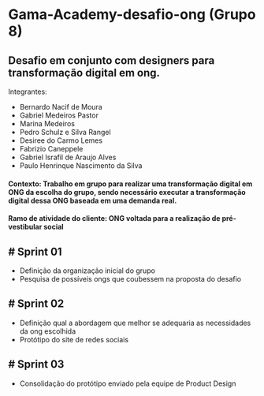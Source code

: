 # Gama-Academy-desafio-ong (Grupo 8)
## Desafio em conjunto com designers para transformação digital em ong.

Integrantes:
- Bernardo Nacif de Moura
- Gabriel Medeiros Pastor
- Marina Medeiros
- Pedro Schulz e Silva Rangel
- Desiree do Carmo Lemes
- Fabrizio Caneppele
- Gabriel Israfil de Araujo Alves
- Paulo Henrinque Nascimento da Silva

#### Contexto: Trabalho em grupo para realizar uma transformação digital em ONG da escolha do grupo, sendo necessário executar a transformação digital dessa ONG baseada em uma demanda real.

#### Ramo de atividade do cliente: ONG voltada para a realização de pré-vestibular social

## # Sprint 01
* Definição da organização inicial do grupo
* Pesquisa de possíveis ongs que coubessem na proposta do desafio

## # Sprint 02
* Definição qual a abordagem que melhor se adequaria as necessidades da ong escolhida
* Protótipo do site de redes sociais

## # Sprint 03
* Consolidação do protótipo enviado pela equipe de Product Design

